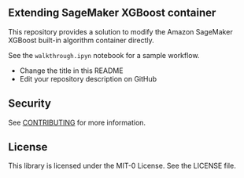 ## Extending SageMaker XGBoost container

This repository provides a solution to modify the Amazon SageMaker XGBoost built-in algorithm container directly. 

See the `walkthrough.ipyn` notebook for a sample workflow. 

* Change the title in this README
* Edit your repository description on GitHub

## Security

See [CONTRIBUTING](CONTRIBUTING.md#security-issue-notifications) for more information.

## License

This library is licensed under the MIT-0 License. See the LICENSE file.

